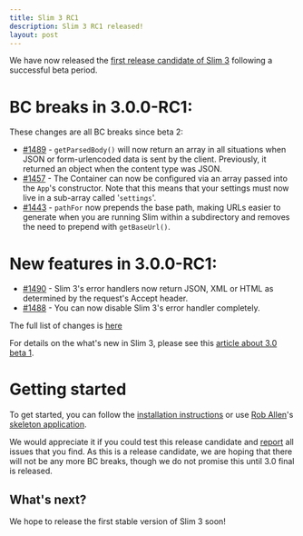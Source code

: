 ```yaml
---
title: Slim 3 RC1
description: Slim 3 RC1 released!
layout: post
---
```


We have now released the [first release candidate of Slim 3](https://github.com/slimphp/Slim/tree/3.0.0-RC1) following a successful beta period.

# BC breaks in 3.0.0-RC1:

These changes are all BC breaks since beta 2:

* [#1489](https://github.com/slimphp/Slim/pull/1489) - `getParsedBody()` will now return an array in all situations when JSON or form-urlencoded data is sent by the client. Previously, it returned an object when the content type was JSON.
* [#1457](https://github.com/slimphp/Slim/pull/1457) - The Container can now be configured via an array passed into the `App`'s constructor. Note that this means that your settings must now live in a sub-array called '`settings`'.
* [#1443](https://github.com/slimphp/Slim/pull/1443) - `pathFor` now prepends the base path, making URLs easier to generate when you are running Slim within a subdirectory and removes the need to prepend with `getBaseUrl()`.

# New features in 3.0.0-RC1:

* [#1490](https://github.com/slimphp/Slim/pull/1490) - Slim 3's error handlers now return JSON, XML or HTML as determined by the request's Accept header.
* [#1488](https://github.com/slimphp/Slim/pull/1488) - You can now disable Slim 3's error handler completely.

The full list of changes is [here](https://github.com/slimphp/Slim/issues?q=milestone%3A%223.0.0+RC1%22+is%3Aclosed)

For details on the what's new in Slim 3, please see this [article about 3.0 beta 1](http://www.slimframework.com/2015/07/03/slim3-beta1.html).

# Getting started

To get started, you can follow the [installation instructions](http://www.slimframework.com/docs/start/installation.html) or use [Rob Allen](https://twitter.com/akrabat)'s [skeleton application](http://akrabat.com/a-slim3-skeleton/).

We would appreciate it if you could test this release candidate and [report](https://github.com/slimphp/Slim/issues) all issues that you find. As this is a release candidate, we are hoping that there will not be any more BC breaks, though we do not promise this until 3.0 final is released.

## What's next?

We hope to release the first stable version of Slim 3 soon!
